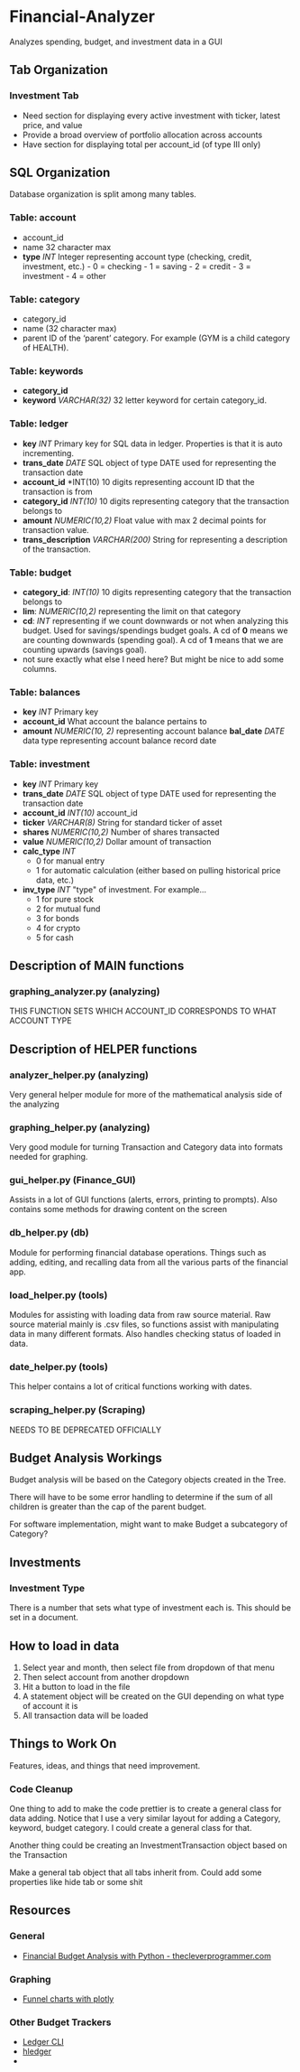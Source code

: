 # Financial-Analyzer
Analyzes spending, budget, and investment data in a GUI

## Tab Organization

### Investment Tab

- Need section for displaying every active investment with ticker, latest price, and value
- Provide a broad overview of portfolio allocation across accounts
- Have section for displaying total per account_id (of type III only)


## SQL Organization

Database organization is split among many tables.

### Table: account
-	account_id
-	name 32 character max
  -	**type** *INT* Integer representing account type (checking, credit, investment, etc.)
        - 0 = checking 
        - 1 = saving 
        - 2 = credit 
        - 3 = investment 
        - 4 = other

### Table: category
- category_id
- name (32 character max)
- parent ID of the ‘parent’ category. For example (GYM is a child category of HEALTH).

### Table: keywords
- **category_id**
- **keyword** *VARCHAR(32)* 32 letter keyword for certain category_id.

### Table: ledger
- **key** *INT* Primary key for SQL data in ledger. Properties is that it is 
auto incrementing.
- **trans_date** *DATE* SQL object of type DATE used for representing the transaction date
- **account_id** *INT(10) 10 digits representing account ID that the transaction is from
- **category_id** *INT(10)* 10 digits representing category that the transaction belongs to
- **amount** *NUMERIC(10,2)* Float value with max 2 decimal points for transaction value.
- **trans_description** *VARCHAR(200)* String for representing a description of the transaction.

### Table: budget
- **category_id**: *INT(10)* 10 digits representing category that the transaction belongs to
- **lim**: *NUMERIC(10,2)* representing the limit on that category
- **cd**: *INT* representing if we count downwards or not when analyzing this budget. Used for 
savings/spendings budget goals. A cd of **0** means we are counting downwards (spending goal).
A cd of **1** means that we are counting upwards (savings goal).
- not sure exactly what else I need here? But might be nice to add some columns.

### Table: balances
-	**key** *INT* Primary key
-	**account_id** What account the balance pertains to
  -	**amount** *NUMERIC(10, 2)* representing account balance
    **bal_date** *DATE* data type representing account balance record date

### Table: investment
- **key** *INT* Primary key
- **trans_date** *DATE* SQL object of type DATE used for representing the transaction date
- **account_id** *INT(10)* account_id
- **ticker** *VARCHAR(8)* String for standard ticker of asset
- **shares** *NUMERIC(10,2)* Number of shares transacted
- **value** *NUMERIC(10,2)* Dollar amount of transaction
- **calc_type** *INT*
  - 0 for manual entry
  - 1 for automatic calculation (either based on pulling historical price data, etc.)
- **inv_type** *INT* "type" of investment. For example...
  - 1 for pure stock
  - 2 for mutual fund
  - 3 for bonds
  - 4 for crypto
  - 5 for cash


## Description of MAIN functions

### graphing_analyzer.py (analyzing)

THIS FUNCTION SETS WHICH ACCOUNT_ID CORRESPONDS TO WHAT ACCOUNT TYPE

## Description of HELPER functions

### analyzer_helper.py (analyzing)
Very general helper module for more of the mathematical analysis side of the analyzing

### graphing_helper.py (analyzing)
Very good module for turning Transaction and Category data into formats needed for graphing. 

### gui_helper.py (Finance_GUI)
Assists in a lot of GUI functions (alerts, errors, printing to prompts). Also contains some methods
for drawing content on the screen

### db_helper.py (db)
Module for performing financial database operations. Things such as adding, editing, and recalling data
from all the various parts of the financial app.

### load_helper.py (tools)
Modules for assisting with loading data from raw source material. Raw source material mainly is .csv
files, so functions assist with manipulating data in many different formats. Also handles checking
status of loaded in data.

### date_helper.py (tools)
This helper contains a lot of critical functions working with dates.

### scraping_helper.py (Scraping)
NEEDS TO BE DEPRECATED OFFICIALLY


## Budget Analysis Workings

Budget analysis will be based on the Category objects created in the Tree.

There will have to be some error handling to determine if the sum of all children is greater than the 
cap of the parent budget.

For software implementation, might want to make Budget a subcategory of Category?

## Investments

### Investment Type
There is a number that sets what type of investment each is. This should be set in a document.


## How to load in data

1.	Select year and month, then select file from dropdown of that menu
2.	Then select account from another dropdown
3.	Hit a button to load in the file
4.	A statement object will be created on the GUI depending on what type of account it is
5.	All transaction data will be loaded


## Things to Work On
Features, ideas, and things that need improvement.

### Code Cleanup

One thing to add to make the code prettier is to create a general class for data adding. Notice that I use a very similar 
layout for adding a Category, keyword, budget category. I could create a general class for that.

Another thing could be creating an InvestmentTransaction object based on the Transaction

Make a general tab object that all tabs inherit from. Could add some
properties like hide tab or some shit

## Resources

### General
- [Financial Budget Analysis with Python - thecleverprogrammer.com](https://thecleverprogrammer.com/2021/04/05/financial-budget-analysis-with-python/)

### Graphing
- [Funnel charts with plotly](https://plotly.com/python/funnel-charts/)

### Other Budget Trackers
- [Ledger CLI](https://www.ledger-cli.org/)
- [hledger](https://hledger.org/)
- 



